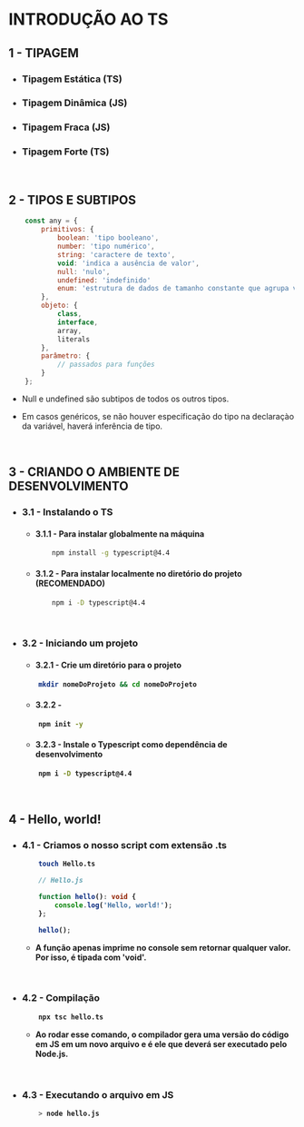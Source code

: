 # INTRODUÇÃO AO TS

## <strong>1 - TIPAGEM</strong>
- ### Tipagem Estática (TS)
- ### Tipagem Dinâmica (JS)
- ### Tipagem Fraca (JS)
- ### Tipagem Forte (TS)
<br />

## <strong>2 - TIPOS E SUBTIPOS</strong>

```js
    const any = {
        primitivos: {
            boolean: 'tipo booleano',
            number: 'tipo numérico',
            string: 'caractere de texto',
            void: 'indica a ausência de valor',
            null: 'nulo', 
            undefined: 'indefinido'
            enum: 'estrutura de dados de tamanho constante que agrupa valores constantes',
        },
        objeto: {
            class,
            interface,
            array,
            literals
        },
        parâmetro: {
            // passados para funções
        }
    };
```
- <p> Null e undefined são subtipos de todos os outros tipos. </p>
- <p>Em casos genéricos, se não houver especificação do tipo na declaraçào da variável, haverá inferência de tipo.</p>

<br /> 

## <strong>3 - CRIANDO O AMBIENTE DE DESENVOLVIMENTO</strong>
- ### <strong>3.1 - Instalando o TS</strong>
    - #### <strong>3.1.1 - Para instalar globalmente na máquina</strong>

        ```sh
            npm install -g typescript@4.4
        ```

    - #### <strong>3.1.2 - Para instalar localmente no diretório do projeto (RECOMENDADO)</strong>
        ```sh
            npm i -D typescript@4.4
        ```
     <br />

- ### <strong>3.2 - Iniciando um projeto</strong>
    - #### <strong>3.2.1 - Crie um diretório para o projeto
    ```sh
        mkdir nomeDoProjeto && cd nomeDoProjeto
    ```

    - #### <strong>3.2.2 - </strong>
    
    ```sh
        npm init -y
    ```

    - #### <strong>3.2.3 - Instale o Typescript como dependência de desenvolvimento</strong>
    
    ```sh
        npm i -D typescript@4.4
    ```
    <br />

## <strong>4 - Hello, world!</strong> 
- ### <strong>4.1 - Criamos o nosso script com extensão .ts</strong>

    ```sh
        touch Hello.ts 
    ```

    ```ts
        // Hello.js

        function hello(): void {
            console.log('Hello, world!');
        };

        hello();
    ```
    -  <p> A função apenas imprime no console sem retornar qualquer valor. Por isso, é tipada com 'void'.</p>
    <br />

- ### <strong>4.2 - Compilação</strong>

    ```sh
        npx tsc hello.ts
    ```

    - Ao rodar esse comando, o compilador gera uma versão do código em JS em um novo arquivo e é ele que deverá ser executado pelo Node.js. 

<br />

- ### <strong>4.3 - Executando o arquivo em JS</strong>
    ```sh
        > node hello.js
    ```
    